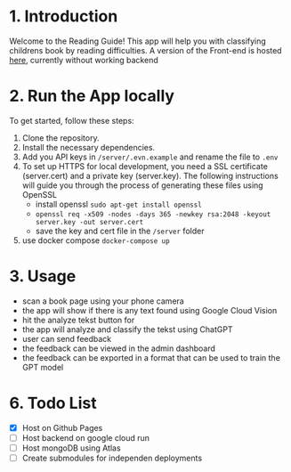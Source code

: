 # 1. Introduction

Welcome to the Reading Guide! This app will help you with classifying childrens book by reading difficulties. A version of the Front-end is hosted [here](https://paulomagnetico.github.io/ReadingGuide/), currently without working backend

# 2. Run the App locally

To get started, follow these steps:

1. Clone the repository.
2. Install the necessary dependencies.
3. Add you API keys in ```/server/.evn.example``` and rename the file to ```.env```
4. To set up HTTPS for local development, you need a SSL certificate (server.cert) and a private key (server.key). The following instructions will guide you through the process of generating these files using OpenSSL
    * install openssl ```sudo apt-get install openssl```
    * ```openssl req -x509 -nodes -days 365 -newkey rsa:2048 -keyout server.key -out server.cert```
    * save the key and cert file in the ```/server``` folder
5. use docker compose ```docker-compose up```

# 3. Usage

* scan a book page using your phone camera
* the app will show if there is any text found using Google Cloud Vision
* hit the analyze tekst button for
* the app will analyze and classify the tekst using ChatGPT
* user can send feedback
* the feedback can be viewed in the admin dashboard
* the feedback can be exported in a format that can be used to train the GPT model

# 6. Todo List

- [x] Host on Github Pages
- [ ] Host backend on google cloud run
- [ ] Host mongoDB using Atlas
- [ ] Create submodules for independen deployments
